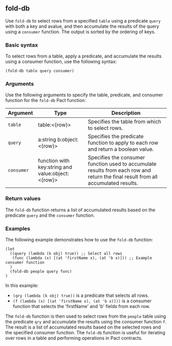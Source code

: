 ## fold-db

Use `fold-db` to select rows from a specified `table` using a predicate `query` with both a key and avalue, and then accumulate the results of the query using a `consumer` function. 
The output is sorted by the ordering of keys.

### Basic syntax

To select rows from a table, apply a predicate, and accumulate the results using a consumer function, use the following syntax:

```pact
(fold-db table query consumer)
```

### Arguments

Use the following arguments to specify the table, predicate, and consumer function for the `fold-db` Pact function:

| Argument  | Type               | Description                                                      |
|-----------|--------------------|------------------------------------------------------------------|
| `table` | table:<{row}> | Specifies the table from which to select rows. |
| `query` | a:string b:object:<{row}> | Specifies the predicate function to apply to each row and return a boolean value. |
| `consumer` | function with key:string and value:object:<{row}> | Specifies the consumer function used to accumulate results from each row and return the final result from all accumulated results. |

### Return values

The `fold-db` function returns a list of accumulated results based on the predicate `query` and the `consumer` function.

### Examples

The following example demonstrates how to use the `fold-db` function:

```pact
(let
  ((query (lambda (k obj) true)) ;; Select all rows
   (func (lambda (x) [(at 'firstName x), (at 'b x)])) ;; Example consumer function
  )
  (fold-db people query func)
)
```

In this example:
- `(qry (lambda (k obj) true))` is a predicate that selects all rows.
- `(f (lambda (x) [(at 'firstName x), (at 'b x)]))` is a consumer function that selects the 'firstName' and 'b' fields from each row.

The `fold-db` function is then used to select rows from the `people` table using the predicate `qry` and accumulate the results using the consumer function `f`. The result is a list of accumulated results based on the selected rows and the specified consumer function. The `fold-db` function is useful for iterating over rows in a table and performing operations in Pact contracts.
